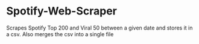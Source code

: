 # Spotify-Web-Scraper

Scrapes Spotify Top 200 and Viral 50 between a given date and stores it in a csv. Also merges the csv into a single file

